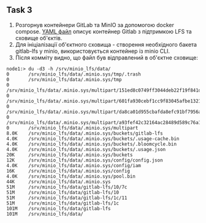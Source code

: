 ## Task 3
1. Розгорнув контейнери GitLab та MinIO за допомогою docker compose. [YAML файл](/docker-compose.yaml) описує контейнер Gitlab з підтримкою LFS та сховище об'єктів. 
2. Для ініціалізації об'єктного сховища - створення необхідного бакета gitlab-lfs у minio, використовується контейнер із minio CLI.
3. Після комміту видно, що файл був відправлений в об'єктне сховище:
```
node1:> du -d3 -h /srv/minio_lfs/data/
0       /srv/minio_lfs/data/.minio.sys/tmp/.trash
0       /srv/minio_lfs/data/.minio.sys/tmp
0       /srv/minio_lfs/data/.minio.sys/multipart/151ed8c0749ff3044deb22f19f841d2120c7fb1cde75f83efb84d5a4ff6d8eb2
0       /srv/minio_lfs/data/.minio.sys/multipart/601fa930cebf1cc9f83045afbe1321baab7d0be7cb9ad8d13f918bfbb5109873
0       /srv/minio_lfs/data/.minio.sys/multipart/da8ca01d955cbafda8efc91bf7956a361673fc36df1570daf5ab62cfcd7b73c4
0       /srv/minio_lfs/data/.minio.sys/multipart/a93fef42c32164ac28489d589c76a178bd255a5a11cbf604e767f601ea4192b4
0       /srv/minio_lfs/data/.minio.sys/multipart
8.0K    /srv/minio_lfs/data/.minio.sys/buckets/gitlab-lfs
4.0K    /srv/minio_lfs/data/.minio.sys/buckets/.usage-cache.bin
4.0K    /srv/minio_lfs/data/.minio.sys/buckets/.bloomcycle.bin
4.0K    /srv/minio_lfs/data/.minio.sys/buckets/.usage.json
20K     /srv/minio_lfs/data/.minio.sys/buckets
12K     /srv/minio_lfs/data/.minio.sys/config/config.json
4.0K    /srv/minio_lfs/data/.minio.sys/config/iam
16K     /srv/minio_lfs/data/.minio.sys/config
4.0K    /srv/minio_lfs/data/.minio.sys/pool.bin
44K     /srv/minio_lfs/data/.minio.sys
51M     /srv/minio_lfs/data/gitlab-lfs/10/7c
51M     /srv/minio_lfs/data/gitlab-lfs/10
51M     /srv/minio_lfs/data/gitlab-lfs/1c/11
51M     /srv/minio_lfs/data/gitlab-lfs/1c
101M    /srv/minio_lfs/data/gitlab-lfs
101M    /srv/minio_lfs/data/
```

